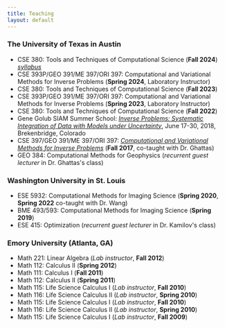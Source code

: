 ```yaml
---
title: Teaching 
layout: default
---
```


### The University of Texas in Austin
- CSE 380: Tools and Techniques of Computational Science (**Fall 2024**) [*syllabus*](files/syllabus_ToolsTechF2024.pdf)
- CSE 393P/GEO 391/ME 397/ORI 397: Computational and Variational Methods for Inverse Problems (**Spring 2024**, Laboratory Instructor)
- CSE 380: Tools and Techniques of Computational Science (**Fall 2023**)
- CSE 393P/GEO 391/ME 397/ORI 397: Computational and Variational Methods for Inverse Problems (**Spring 2023**, Laboratory Instructor)
- CSE 380: Tools and Techniques of Computational Science (**Fall 2022**)
- Gene Golub SIAM Summer School: [*Inverse Problems: Systematic Integration of Data with Models under Uncertainty*](http://g2s3.com/), June 17-30, 2018, Brekenbridge, Colorado 
- CSE 397/GEO 391/ME 397/ORI 397: [*Computational and Variational Methods for Inverse Problems*](https://uvilla.github.io/inverse17/) (**Fall 2017**, co-taught with Dr. Ghattas)
- GEO 384: Computational Methods for Geophysics (*recurrent guest lecturer* in Dr. Ghattas's class)

### Washington University in St. Louis
- ESE 5932: Computational Methods for Imaging Science (**Spring 2020**, **Spring 2022** co-taught with Dr. Wang)
- BME 493/593: Computational Methods for Imaging Science (**Spring 2019**)
- ESE 415: Optimization (*recurrent guest lecturer* in Dr. Kamilov's class)


### Emory University (Atlanta, GA)
- Math 221: Linear Algebra (*Lab instructor*, **Fall 2012**)
- Math 112: Calculus II (**Spring 2012**)
- Math 111: Calculus I (**Fall 2011**)
- Math 112: Calculus II (**Spring 2011**)
- Math 115: Life Science Calculus I (*Lab instructor*, **Fall 2010**)
- Math 116: Life Science Calculus II (*Lab instructor*, **Spring 2010**)
- Math 115: Life Science Calculus I (*Lab instructor*, **Fall 2010**)
- Math 116: Life Science Calculus II (*Lab instructor*, **Spring 2010**)
- Math 115: Life Science Calculus I (*Lab instructor*, **Fall 2009**)
